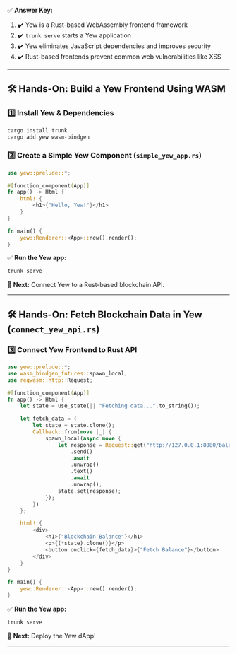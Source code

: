 ✅ **Answer Key:**
1. ✔️ Yew is a Rust-based WebAssembly frontend framework
2. ✔️ `trunk serve` starts a Yew application
3. ✔️ Yew eliminates JavaScript dependencies and improves security
4. ✔️ Rust-based frontends prevent common web vulnerabilities like XSS

---

## **🛠 Hands-On: Build a Yew Frontend Using WASM**
### **1️⃣ Install Yew & Dependencies**
```sh
cargo install trunk
cargo add yew wasm-bindgen
```

### **2️⃣ Create a Simple Yew Component** (`simple_yew_app.rs`)
```rust
use yew::prelude::*;

#[function_component(App)]
fn app() -> Html {
    html! {
        <h1>{"Hello, Yew!"}</h1>
    }
}

fn main() {
    yew::Renderer::<App>::new().render();
}
```
✅ **Run the Yew app:**
```sh
trunk serve
```
📌 **Next:** Connect Yew to a Rust-based blockchain API.

---

## **🛠 Hands-On: Fetch Blockchain Data in Yew** (`connect_yew_api.rs`)
### **3️⃣ Connect Yew Frontend to Rust API**
```rust
use yew::prelude::*;
use wasm_bindgen_futures::spawn_local;
use reqwasm::http::Request;

#[function_component(App)]
fn app() -> Html {
    let state = use_state(|| "Fetching data...".to_string());

    let fetch_data = {
        let state = state.clone();
        Callback::from(move |_| {
            spawn_local(async move {
                let response = Request::get("http://127.0.0.1:8080/balance")
                    .send()
                    .await
                    .unwrap()
                    .text()
                    .await
                    .unwrap();
                state.set(response);
            });
        })
    };

    html! {
        <div>
            <h1>{"Blockchain Balance"}</h1>
            <p>{(*state).clone()}</p>
            <button onclick={fetch_data}>{"Fetch Balance"}</button>
        </div>
    }
}

fn main() {
    yew::Renderer::<App>::new().render();
}
```
✅ **Run the Yew app:**
```sh
trunk serve
```
📌 **Next:** Deploy the Yew dApp!

---